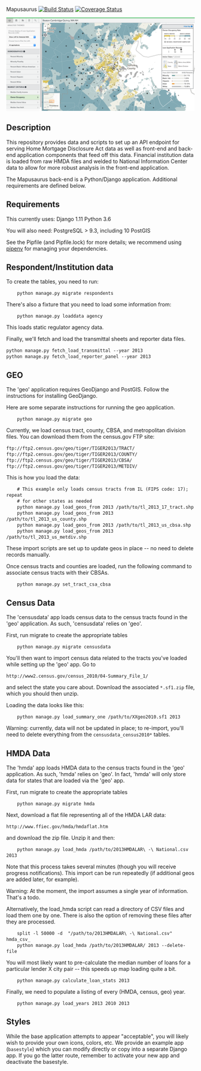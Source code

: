 Mapusaurus [![Build Status](https://travis-ci.org/cfpb/mapusaurus.png)](https://travis-ci.org/cfpb/mapusaurus) [![Coverage Status](https://coveralls.io/repos/cfpb/mapusaurus/badge.svg)](https://coveralls.io/r/cfpb/mapusaurus)

![Mapusaurus screenshot](screenshot.png)


## Description

This repository provides data and scripts to set up an API endpoint for serving Home Mortgage Disclosure Act data as well as front-end and back-end application components that feed off this data.
Financial institution data is loaded from raw HMDA files and welded to National Information Center data to allow for more robust analysis in the front-end application.

The Mapusaurus back-end is a Python/Django application. Additional requirements are defined below.


## Requirements

This currently uses:
Django 1.11
Python 3.6

You will also need:
PostgreSQL > 9.3, including 10
PostGIS

See the Pipfile (and Pipfile.lock) for more details; we recommend using
[pipenv](https://docs.pipenv.org/) for managing your dependencies.


## Respondent/Institution data

To create the tables, you need to run:

```
    python manage.py migrate respondents
```

There's also a fixture that you need to load some information from:

```
    python manage.py loaddata agency
```

This loads static regulator agency data.

Finally, we'll fetch and load the transmittal sheets and reporter data files.

```
python manage.py fetch_load_transmittal --year 2013
python manage.py fetch_load_reporter_panel --year 2013
```


## GEO

The 'geo' application requires GeoDjango and PostGIS. Follow the instructions
for installing GeoDjango.

Here are some separate instructions for running the geo application.

```
    python manage.py migrate geo
```

Currently, we load census tract, county, CBSA, and metropolitan division files.
You can download them from the census.gov FTP site:

```
ftp://ftp2.census.gov/geo/tiger/TIGER2013/TRACT/
ftp://ftp2.census.gov/geo/tiger/TIGER2013/COUNTY/
ftp://ftp2.census.gov/geo/tiger/TIGER2013/CBSA/
ftp://ftp2.census.gov/geo/tiger/TIGER2013/METDIV/
```

This is how you load the data:

```
    # This example only loads census tracts from IL (FIPS code: 17); repeat
    # for other states as needed
    python manage.py load_geos_from 2013 /path/to/tl_2013_17_tract.shp
    python manage.py load_geos_from 2013 /path/to/tl_2013_us_county.shp
    python manage.py load_geos_from 2013 /path/to/tl_2013_us_cbsa.shp
    python manage.py load_geos_from 2013 /path/to/tl_2013_us_metdiv.shp
```

These import scripts are set up to update geos in place -- no need to delete
records manually.

Once census tracts and counties are loaded, run the following command to
associate census tracts with their CBSAs.

```
    python manage.py set_tract_csa_cbsa
```

## Census Data

The 'censusdata' app loads census data to the census tracts found in the 'geo'
application. As such, 'censusdata' relies on 'geo'.

First, run migrate to create the appropriate tables

```
    python manage.py migrate censusdata
```

You'll then want to import census data related to the tracts you've loaded
while setting up the 'geo' app. Go to
```
http://www2.census.gov/census_2010/04-Summary_File_1/
```
and select the state you care about. Download the associated `*.sf1.zip` file,
which you should then unzip.

Loading the data looks like this:
```
    python manage.py load_summary_one /path/to/XXgeo2010.sf1 2013
```

Warning: currently, data will not be updated in place; to re-import, you'll
need to delete everything from the `censusdata_census2010*` tables.


## HMDA Data

The 'hmda' app loads HMDA data to the census tracts found in the 'geo'
application. As such, 'hmda' relies on 'geo'. In fact, 'hmda' will only store
data for states that are loaded via the 'geo' app.

First, run migrate to create the appropriate tables

```
    python manage.py migrate hmda
```

Next, download a flat file representing all of the HMDA LAR data:
```
http://www.ffiec.gov/hmda/hmdaflat.htm
```
and download the zip file. Unzip it and then:
```
    python manage.py load_hmda /path/to/2013HMDALAR\ -\ National.csv 2013
```

Note that this process takes several minutes (though you will receive progress
notifications). This import can be run repeatedly (if additional geos are
added later, for example).

Warning: At the moment, the import assumes a single year of information.
That's a todo.

Alternatively, the load_hmda script can read a directory of CSV files and load them one by one.
There is also the option of removing these files after they are processed.

```
    split -l 50000 -d  "/path/to/2013HMDALAR\ -\ National.csv" hmda_csv_
    python manage.py load_hmda /path/to/2013HMDALAR/ 2013 --delete-file
```


You will most likely want to pre-calculate the median number of loans for a
particular lender X city pair -- this speeds up map loading quite a bit.

```
    python manage.py calculate_loan_stats 2013
```

Finally, we need to populate a listing of every (HMDA, census, geo) year.

```
    python manage.py load_years 2013 2010 2013
```

## Styles

While the base application attempts to appear "acceptable", you will likely
wish to provide your own icons, colors, etc. We provide an example app
(`basestyle`) which you can modify directly or copy into a separate Django
app. If you go the latter route, remember to activate your new app and
deactivate the basestyle.
